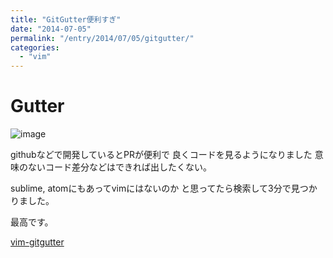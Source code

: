 ```yaml
---
title: "GitGutter便利すぎ"
date: "2014-07-05"
permalink: "/entry/2014/07/05/gitgutter/"
categories:
  - "vim"
---
```

# Gutter

![image](http://i.gyazo.com/9dda194e4854fcbe6f09e39c99f91273.png)

githubなどで開発しているとPRが便利で
良くコードを見るようになりました
意味のないコード差分などはできれば出したくない。

sublime, atomにもあってvimにはないのか
と思ってたら検索して3分で見つかりました。

最高です。

[vim-gitgutter](https://github.com/airblade/vim-gitgutter)
